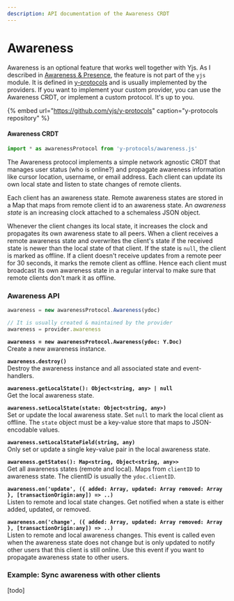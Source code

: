 ```yaml
---
description: API documentation of the Awareness CRDT
---
```


# Awareness

Awareness is an optional feature that works well together with Yjs. As I described in [Awareness & Presence](../../getting-started/adding-awareness.md), the feature is not part of the `yjs` module. It is defined in [y-protocols](https://github.com/yjs/y-protocols) and is usually implemented by the providers. If you want to implement your custom provider, you can use the Awareness CRDT, or implement a custom protocol. It's up to you.

{% embed url="https://github.com/yjs/y-protocols" caption="y-protocols repository" %}

#### Awareness CRDT

```javascript
import * as awarenessProtocol from 'y-protocols/awareness.js'
```

The Awareness protocol implements a simple network agnostic CRDT that manages user status \(who is online?\) and propagate awareness information like cursor location, username, or email address. Each client can update its own local state and listen to state changes of remote clients.

Each client has an awareness state. Remote awareness states are stored in a Map that maps from remote client id to an awareness state. An _awareness state_ is an increasing clock attached to a schemaless JSON object.

Whenever the client changes its local state, it increases the clock and propagates its own awareness state to all peers. When a client receives a remote awareness state and overwrites the client's state if the received state is newer than the local state of that client. If the state is `null`, the client is marked as offline. If a client doesn't receive updates from a remote peer for 30 seconds, it marks the remote client as offline. Hence each client must broadcast its own awareness state in a regular interval to make sure that remote clients don't mark it as offline.

### **Awareness API**

```javascript
awareness = new awarenessProtocol.Awareness(ydoc)

// It is usually created & maintained by the provider
awareness = provider.awareness
```

**`awareness = new awarenessProtocol.Awareness(ydoc: Y.Doc)`**  
    Create a new awareness instance.

**`awareness.destroy()`**  
    Destroy the awareness instance and all associated state and event-handlers.

**`awareness.getLocalState(): Object<string, any> | null`**  
    Get the local awareness state.

**`awareness.setLocalState(state: Object<string, any>)`**  
    Set or update the local awareness state. Set `null` to mark the local client as offline. The `state` object must be a key-value store that maps to JSON-encodable values.

**`awareness.setLocalStateField(string, any)`**  
    Only set or update a single key-value pair in the local awareness state.

**`awareness.getStates(): Map<string, Object<string, any>>`**  
    Get all awareness states \(remote and local\). Maps from `clientID` to awareness state. The clientID is usually the `ydoc.clientID`.

**`awareness.on('update', ({ added: Array, updated: Array removed: Array }, [transactionOrigin:any]) => ..)`**  
    Listen to remote and local state changes. Get notified when a state is either added, updated, or removed.

**`awareness.on('change', ({ added: Array, updated: Array removed: Array }, [transactionOrigin:any]) => ..)`**  
    Listen to remote and local awareness changes. This event is called even when the awareness state does not change but is only updated to notify other users that this client is still online. Use this event if you want to propagate awareness state to other users.

### Example: Sync awareness with other clients

\[todo\]



  


